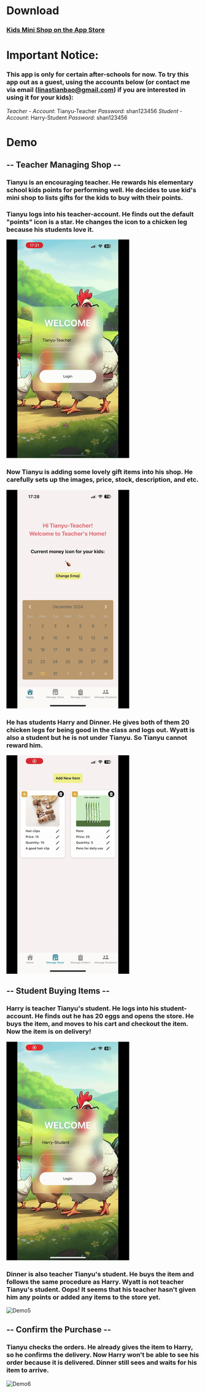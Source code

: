 # Download

### [Kids Mini Shop on the App Store](https://apps.apple.com/us/app/kids-mini-shop/id6739957470)

# Important Notice:

### This app is only for certain after-schools for now. To try this app out as a guest, using the accounts below (or contact me via email (linastianbao@gmail.com) if you are interested in using it for your kids):
*Teacher* - *Account*: Tianyu-Teacher *Password*: shan123456
*Student* - *Account*: Harry-Student  *Password*: shan123456

# Demo

## -- Teacher Managing Shop --

### Tianyu is an encouraging teacher. He rewards his elementary school kids points for performing well. He decides to use kid's mini shop to lists gifts for the kids to buy with their points.

### Tianyu logs into his teacher-account. He finds out the default "points" icon is a star. He changes the icon to a chicken leg because his students love it.
![Demo1](demo/demo1.gif)

### Now Tianyu is adding some lovely gift items into his shop. He carefully sets up the images, price, stock, description, and etc.
![Demo2](demo/demo2.gif)


### He has students Harry and Dinner. He gives both of them 20 chicken legs for being good in the class and logs out. Wyatt is also a student but he is not under Tianyu. So Tianyu cannot reward him.
![Demo3](demo/demo3.gif)


## -- Student Buying Items --

### Harry is teacher Tianyu's student. He logs into his student-account. He finds out he has 20 eggs and opens the store. He buys the item, and moves to his cart and checkout the item. Now the item is on delivery!
![Demo4](demo/demo4.gif)


### Dinner is also teacher Tianyu's student. He buys the item and follows the same procedure as Harry. Wyatt is not teacher Tianyu's student. Oops! It seems that his teacher hasn't given him any points or added any items to the store yet.
![Demo5](demo/demo5.gif)

## -- Confirm the Purchase --

### Tianyu checks the orders. He already gives the item to Harry, so he confirms the delivery. Now Harry won't be able to see his order because it is delivered. Dinner still sees and waits for his item to arrive.
![Demo6](demo/demo6.gif)




